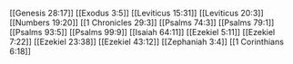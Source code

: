 [[Genesis 28:17]]
[[Exodus 3:5]]
[[Leviticus 15:31]]
[[Leviticus 20:3]]
[[Numbers 19:20]]
[[1 Chronicles 29:3]]
[[Psalms 74:3]]
[[Psalms 79:1]]
[[Psalms 93:5]]
[[Psalms 99:9]]
[[Isaiah 64:11]]
[[Ezekiel 5:11]]
[[Ezekiel 7:22]]
[[Ezekiel 23:38]]
[[Ezekiel 43:12]]
[[Zephaniah 3:4]]
[[1 Corinthians 6:18]]
